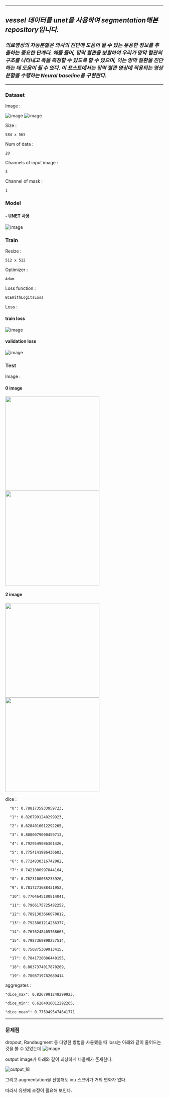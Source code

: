 -------------------------------------------------------------------------------------------------------------------------------------------------------------------------------
## *vessel 데이터를 unet을 사용하여 segmentation해본 repository입니다.*
### *의료영상의 자동분할은 의사의 진단에 도움이 될 수 있는 유용한 정보를 추출하는 중요한 단계다. 예를 들어, 망막 혈관을 분할하여 우리가 망막 혈관의 구조를 나타내고 폭을 측정할 수 있도록 할 수 있으며, 이는 망막 질환을 진단하는 데 도움이 될 수 있다. 이 포스트에서는 망막 혈관 영상에 적용되는 영상 분할을 수행하는 Neural baseline을 구현한다.*
-------------------------------------------------------------------------------------------------------------------------------------------------------------------------------
### Dataset

Image :

![image](https://user-images.githubusercontent.com/69955858/96858840-bdb25700-149b-11eb-80e1-f206e111e4b7.png)
![image](https://user-images.githubusercontent.com/69955858/96858857-c1de7480-149b-11eb-8b25-7f521722bf03.png)

Size :

    584 x 565
  
Num of data :

    20
  
Channels of input image :
  
    3
  
Channel of mask :
  
    1
  
### Model

#### - UNET 사용
![image](https://img1.daumcdn.net/thumb/R1280x0/?scode=mtistory2&fname=https%3A%2F%2Fblog.kakaocdn.net%2Fdn%2FUcMLK%2FbtqDQupfFnY%2F8aCl8icgtwVKERCWfzfK41%2Fimg.png)

### Train

Resize :

    512 x 512

Optimizer :

    Adam

Loss function :

    BCEWithLogitsLoss
        
Loss :

#### train loss
![image](https://user-images.githubusercontent.com/69955858/97574479-a42a8580-1a2e-11eb-95a5-c573dcfeab80.png)

#### validation loss
![image](https://user-images.githubusercontent.com/69955858/97573974-e0111b00-1a2d-11eb-9e3e-7616d10cf515.png)

### Test

Image : 

#### 0 image
<img src='https://user-images.githubusercontent.com/69955858/97461875-83582680-1981-11eb-9425-8b24348c23aa.png' width='300' height='300'> <img src='https://user-images.githubusercontent.com/69955858/97461758-61f73a80-1981-11eb-8226-9ded145721f2.png' width='300' height='300'>

#### 2 image
<img src='https://user-images.githubusercontent.com/69955858/97463727-67558480-1983-11eb-8d24-22cac46a4148.png' width='300' height='300'> <img src='https://user-images.githubusercontent.com/69955858/97463746-69b7de80-1983-11eb-8cab-d0c743472c69.png' width='300' height='300'>

    
dice : 
      
      "0": 0.7881735933959723,
      
      "1": 0.8267991248299923,
      
      "2": 0.6284016012292265,
      
      "3": 0.8080079090459713,
      
      "4": 0.7929549086361426,
      
      "5": 0.7754141986436603,
      
      "6": 0.7724830316742082,
      
      "7": 0.7421080997844164,
      
      "8": 0.7623100055233926,
      
      "9": 0.7817273688431952,
      
      "10": 0.7704645180814041,
      
      "11": 0.7966175725492252,
      
      "12": 0.7891303666070812,
      
      "13": 0.7923801214236377,
      
      "14": 0.7676248405768665,
      
      "15": 0.7987369898257514,
      
      "16": 0.756875309913415,
      
      "17": 0.7841720086440155,
      
      "18": 0.8037374017870269,
      
      "19": 0.7808719782689414
      
aggregates : 
    
    "dice_max": 0.8267991248299923,
    
    "dice_min": 0.6284016012292265,
    
    "dice_mean": 0.7759495474641771
      
-------------------------------------------------------------------------------------------------------------------------------------------------------------------------------
### 문제점

dropout, Randaugment 등 다양한 방법을 사용했을 때
loss는 아래와 같이 줄어드는 것을 볼 수 있었는데
![image](https://user-images.githubusercontent.com/69955858/97519437-9cda8c00-19dc-11eb-8ebf-3589c419dd22.png)

output image가 아래와 같이 괴상하게 나올때가 존재한다.

![output_18](https://user-images.githubusercontent.com/69955858/97519749-14102000-19dd-11eb-8b55-b1e3bda408a4.png)

그리고 augmentation을 진행해도 iou 스코어가 거의 변화가 없다.

따라서 유넷에 조정이 필요해 보인다.
